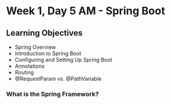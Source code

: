 # Week 1, Day 5 AM - Spring Boot

## Learning Objectives
- Spring Overview
- Introduction to Spring Boot
- Configuring and Setting Up Spring Boot
- Annotations
- Routing
- @RequestParam vs. @PathVariable

### What is the Spring Framework?

